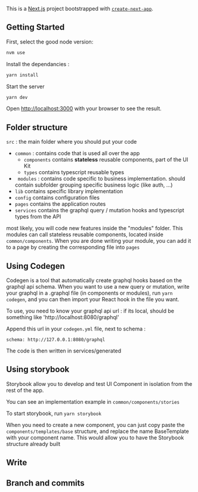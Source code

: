 This is a [Next.js](https://nextjs.org/) project bootstrapped with [`create-next-app`](https://github.com/vercel/next.js/tree/canary/packages/create-next-app).

## Getting Started

First, select the good node version:

```bash
nvm use
```

Install the dependancies :

```bash
yarn install
```

Start the server

```bash
yarn dev
```

Open [http://localhost:3000](http://localhost:3000) with your browser to see the result.

## Folder structure

`src` : the main folder where you should put your code

- `common` : contains code that is used all over the app
  - `components` contains **stateless** reusable components, part of the UI Kit
  - `types` contains typescript reusable types
- ` modules` : contains code specific to business implementation. should contain subfolder grouping specific business logic (like auth, ...)
- `lib` contains specific library implementation
- `config` contains configuration files
- `pages` contains the application routes
- `services` contains the graphql query / mutation hooks and typescript types from the API

most likely, you will code new features inside the "modules" folder.
This modules can call stateless reusable components, located inside `common/components`.
When you are done writing your module, you can add it to a page by creating the corresponding file into `pages`

## Using Codegen

Codegen is a tool that automatically create graphql hooks based on the graphql api schema.
When you want to use a new query or mutation, write your graphql in a .graphql file (in components or modules),
run `yarn codegen`, and you can then import your React hook in the file you want.

To use, you need to know your graphql api url : if its local, should be something like 'http://localhost:8080/graphql'

Append this url in your `codegen.yml` file, next to schema :

```bashrc
schema: http://127.0.0.1:8080/graphql
```

The code is then written in services/generated

## Using storybook

Storybook allow you to develop and test UI Component in isolation from the rest of the app.

You can see an implementation example in `common/components/stories`

To start storybook, run `yarn storybook`

When you need to create a new component, you can just copy paste the `components/templates/base` structure, and replace the name BaseTemplate with your component name. This would allow you to have the Storybook structure already built

## Write

## Branch and commits
